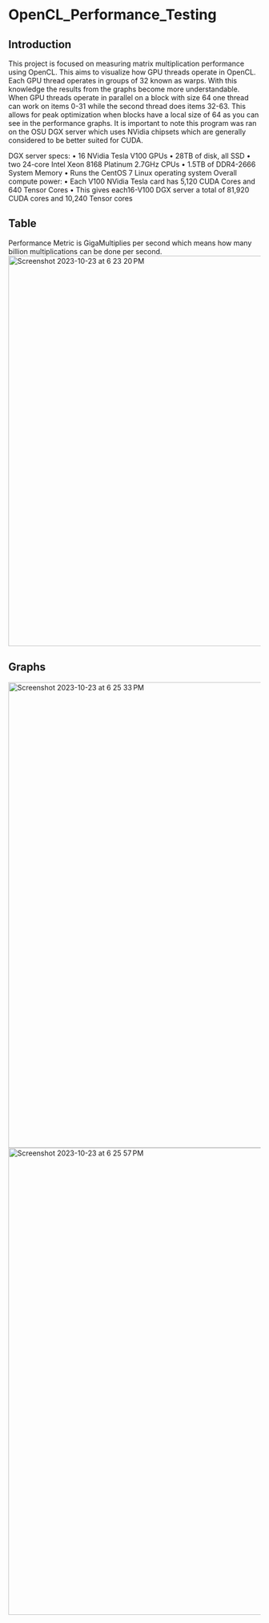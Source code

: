 # OpenCL_Performance_Testing

## Introduction
This project is focused on measuring matrix multiplication performance using OpenCL.
This aims to visualize how GPU threads operate in OpenCL. Each GPU thread operates in groups of 32 known as warps. 
With this knowledge the results from the graphs become more understandable. 
When GPU threads operate in parallel on a block with size 64 one thread can work on items 0-31 while the second thread does items 32-63. This allows for peak optimization when blocks have a local size of 64 as you can see in the performance graphs.
It is important to note this program was ran on the OSU DGX server which uses NVidia chipsets which are generally considered to be better suited for CUDA.

DGX server specs:
• 16 NVidia Tesla V100 GPUs
• 28TB of disk, all SSD
• two 24-core Intel Xeon 8168 Platinum 2.7GHz CPUs
• 1.5TB of DDR4-2666 System Memory
• Runs the CentOS 7 Linux operating system
Overall compute power:
• Each V100 NVidia Tesla card has 5,120 CUDA Cores and 640 Tensor Cores
• This gives each16-V100 DGX server a total of 81,920 CUDA cores and 10,240 Tensor cores

## Table
Performance Metric is GigaMultiplies per second which means how many billion multiplications can be done per second.
<img width="779" alt="Screenshot 2023-10-23 at 6 23 20 PM" src="https://github.com/lucasrouchy/OpenCL_Performance_Testing/assets/55973521/988b68a6-3a22-4185-8578-0561d859cff5">

## Graphs
<img width="929" alt="Screenshot 2023-10-23 at 6 25 33 PM" src="https://github.com/lucasrouchy/OpenCL_Performance_Testing/assets/55973521/7cd2949a-37f1-4f44-9841-d5378e3e5347">

<img width="932" alt="Screenshot 2023-10-23 at 6 25 57 PM" src="https://github.com/lucasrouchy/OpenCL_Performance_Testing/assets/55973521/df927c61-7f58-49e0-a9f6-e5807c575e14">






